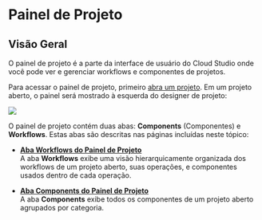 # Painel de Projeto

[//]: # (This is a translation of Version 47, published on July 29, 2021.)

## Visão Geral

O painel de projeto é a parte da interface de usuário do Cloud Studio
onde você pode ver e gerenciar workflows e componentes de projetos.

Para acessar o painel de projeto, primeiro [abra um projeto](https://success.jitterbit.com/display/CS/Project+Creation+and+Configuration?showLanguage=pt_BR). Em um
projeto aberto, o painel será mostrado à esquerda do designer de
projeto:

<span class="confluence-embedded-file-wrapper"><img
src="https://docs-source.jitterbit.com/cs/project/project-designer_project-pane_annotated_pp.png"
class="confluence-embedded-image confluence-external-resource"
data-image-src="https://docs-source.jitterbit.com/cs/project/project-designer_project-pane_annotated_pp.png" /></span>

O painel de projeto contém duas abas: **Components** (Componentes) e
**Workflows**. Estas abas são descritas nas páginas incluídas neste
tópico:

-   **[Aba Workflows do Painel de Projeto](https://success.jitterbit.com/display/CS/Project+Pane+Workflows+Tab?showLanguage=pt_BR)**<br>
    A aba **Workflows** exibe uma visão hierarquicamente organizada dos
    workflows de um projeto aberto, suas operações, e componentes usados
    dentro de cada operação.

-   **[Aba Components do Painel de Projeto](https://success.jitterbit.com/display/CS/Project+Pane+Components+Tab?showLanguage=pt_BR)**<br>
    A aba **Components** exibe todos os componentes de um projeto aberto
    agrupados por categoria.

